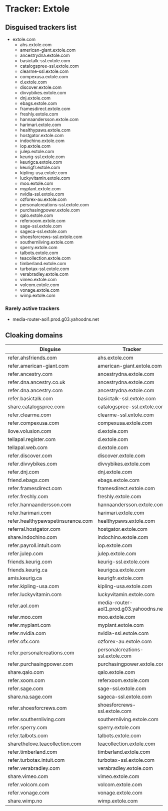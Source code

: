 # Tracker: Extole

## Disguised trackers list

* extole.com
    * ahs.extole.com
    * american-giant.extole.com
    * ancestrydna.extole.com
    * basictalk-ssl.extole.com
    * catalogspree-ssl.extole.com
    * clearme-ssl.extole.com
    * compexusa.extole.com
    * d.extole.com
    * discover.extole.com
    * divvybikes.extole.com
    * dnj.extole.com
    * ebags.extole.com
    * framesdirect.extole.com
    * freshly.extole.com
    * hannaandersson.extole.com
    * harimari.extole.com
    * healthypaws.extole.com
    * hostgator.extole.com
    * indochino.extole.com
    * iop.extole.com
    * julep.extole.com
    * keurig-ssl.extole.com
    * keurigca.extole.com
    * keurigfr.extole.com
    * kipling-usa.extole.com
    * luckyvitamin.extole.com
    * moo.extole.com
    * myplant.extole.com
    * nvidia-ssl.extole.com
    * ozforex-au.extole.com
    * personalcreations-ssl.extole.com
    * purchasingpower.extole.com
    * qalo.extole.com
    * referxoom.extole.com
    * sage-ssl.extole.com
    * sageca-ssl.extole.com
    * shoesforcrews-ssl.extole.com
    * southernliving.extole.com
    * sperry.extole.com
    * talbots.extole.com
    * teacollection.extole.com
    * timberland.extole.com
    * turbotax-ssl.extole.com
    * verabradley.extole.com
    * vimeo.extole.com
    * volcom.extole.com
    * vonage.extole.com
    * wimp.extole.com

### Rarely active trackers

* media-router-aol1.prod.g03.yahoodns.net

## Cloaking domains

| Disguise | Tracker |
| ---- | ---- |
| refer.ahsfriends.com | ahs.extole.com |
| refer.american-giant.com | american-giant.extole.com |
| refer.ancestry.com | ancestrydna.extole.com |
| refer.dna.ancestry.co.uk | ancestrydna.extole.com |
| refer.dna.ancestry.com | ancestrydna.extole.com |
| refer.basictalk.com | basictalk-ssl.extole.com |
| share.catalogspree.com | catalogspree-ssl.extole.com |
| refer.clearme.com | clearme-ssl.extole.com |
| refer.compexusa.com | compexusa.extole.com |
| ilove.volusion.com | d.extole.com |
| tellapal.register.com | d.extole.com |
| tellapal.web.com | d.extole.com |
| refer.discover.com | discover.extole.com |
| refer.divvybikes.com | divvybikes.extole.com |
| refer.dnj.com | dnj.extole.com |
| friend.ebags.com | ebags.extole.com |
| refer.framesdirect.com | framesdirect.extole.com |
| refer.freshly.com | freshly.extole.com |
| refer.hannaandersson.com | hannaandersson.extole.com |
| refer.harimari.com | harimari.extole.com |
| refer.healthypawspetinsurance.com | healthypaws.extole.com |
| referral.hostgator.com | hostgator.extole.com |
| share.indochino.com | indochino.extole.com |
| refer.payroll.intuit.com | iop.extole.com |
| refer.julep.com | julep.extole.com |
| friends.keurig.com | keurig-ssl.extole.com |
| friends.keurig.ca | keurigca.extole.com |
| amis.keurig.ca | keurigfr.extole.com |
| refer.kipling-usa.com | kipling-usa.extole.com |
| refer.luckyvitamin.com | luckyvitamin.extole.com |
| refer.aol.com | media-router-aol1.prod.g03.yahoodns.net |
| refer.moo.com | moo.extole.com |
| refer.myplant.com | myplant.extole.com |
| refer.nvidia.com | nvidia-ssl.extole.com |
| refer.ofx.com | ozforex-au.extole.com |
| refer.personalcreations.com | personalcreations-ssl.extole.com |
| refer.purchasingpower.com | purchasingpower.extole.com |
| share.qalo.com | qalo.extole.com |
| refer.xoom.com | referxoom.extole.com |
| refer.sage.com | sage-ssl.extole.com |
| share.na.sage.com | sageca-ssl.extole.com |
| refer.shoesforcrews.com | shoesforcrews-ssl.extole.com |
| refer.southernliving.com | southernliving.extole.com |
| refer.sperry.com | sperry.extole.com |
| refer.talbots.com | talbots.extole.com |
| sharethelove.teacollection.com | teacollection.extole.com |
| refer.timberland.com | timberland.extole.com |
| refer.turbotax.intuit.com | turbotax-ssl.extole.com |
| refer.verabradley.com | verabradley.extole.com |
| share.vimeo.com | vimeo.extole.com |
| refer.volcom.com | volcom.extole.com |
| refer.vonage.com | vonage.extole.com |
| share.wimp.no | wimp.extole.com |